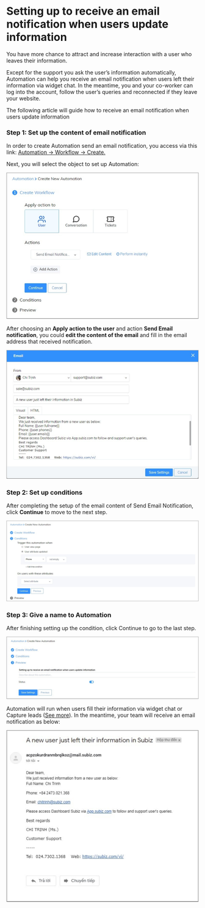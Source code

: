 # Setting up to receive an email notification when users update information

​You have more chance to attract and increase interaction with a user who leaves their information. 

Except for the support you ask the user’s information automatically, Automation can help you receive an email notification when users left their information via widget chat. In the meantime, you and your co-worker can log into the account, follow the user’s queries and reconnected if they leave your website. 

The following article will guide how to receive an email notification when users update information 

### Step 1: Set up the content of email notification 

In order to create Automation send an email notification, you access via this link: [Automation -&gt; Workflow -&gt; Create. ](https://app.subiz.com/settings/automation-workflow)

Next, you will select the object to set up Automation: 

![Select the object to set up Automation](../../../.gitbook/assets/tao-automation%20%282%29.png)

After choosing an **Apply action to the user** and action **Send Email notification**, you could **edit the content of the email** and fill in the email address that received notification. 

![Adjust content of the email](../../../.gitbook/assets/noi-dung-email.png)

### Step 2: Set up conditions 

After completing the setup of the email content of Send Email Notification, click **Continue** to move to the next step. 

![Set up conditions](../../../.gitbook/assets/cai-dat-dieu-kien.png)

### Step 3: Give a name to Automation 

After finishing setting up the condition, click Continue to go to the last step. 

![](../../../.gitbook/assets/luu-ten.png)

Automation will run when users fill their information via widget chat or Capture leads \([See more](https://help-en.subiz.com/optimise-the-use-of-subiz/how-to-enhance-interactions/some-common-automations/capture-leads)\). In the meantime, your team will receive an email notification as below:

![Receive an email notification](../../../.gitbook/assets/noi-dung-email-nhan-duoc.png)

